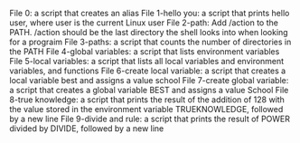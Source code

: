 File 0: a script that creates an alias
File 1-hello you: a script that prints hello user, where user is the current Linux user
File 2-path: Add /action to the PATH. /action should be the last directory the shell looks into when looking for a prograim
File 3-paths: a script that counts the number of directories in the PATH
File 4-global variables: a script that lists environment variables
File 5-local variables: a script that lists all local variables and environment variables, and functions
File 6-create local variable: a script that creates a local variable best and assigns a value school
File 7-create global variable: a script that creates a global variable BEST and assigns a value School
File 8-true knowledge: a script that prints the result of the addition of 128 with the value stored in the environment variable TRUEKNOWLEDGE, followed by a new line
File 9-divide and rule: a script that prints the result of POWER divided by DIVIDE, followed by a new line
